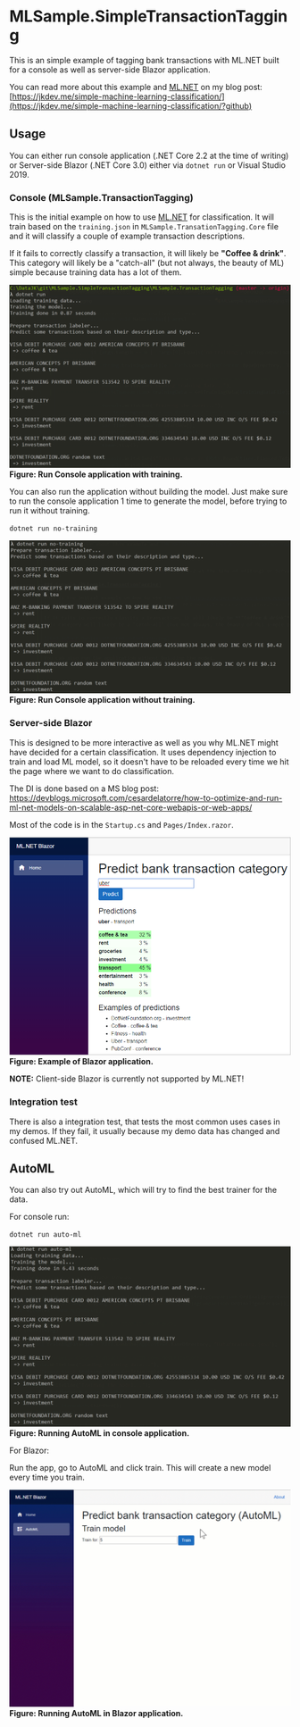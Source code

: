 # MLSample.SimpleTransactionTagging
This is an simple example of tagging bank transactions with ML.NET built for a console as well as server-side Blazor application.

You can read more about this example and [ML.NET](https://dotnet.microsoft.com/apps/machinelearning-ai/ml-dotnet) on my blog post: [https://jkdev.me/simple-machine-learning-classification/](https://jkdev.me/simple-machine-learning-classification/?github)

## Usage

You can either run console application (.NET Core 2.2 at the time of writing) or Server-side Blazor (.NET Core 3.0) either via `dotnet run` or Visual Studio 2019.

### Console (MLSample.TransactionTagging)

This is the initial example on how to use [ML.NET](https://dotnet.microsoft.com/apps/machinelearning-ai/ml-dotnet) for classification.
It will train based on the `training.json` in `MLSample.TransationTagging.Core` file and it will classify a couple of example transaction descriptions.

If it fails to correctly classify a transaction, it will likely be **"Coffee & drink"**.
This category will likely be a "catch-all" (but not always, the beauty of ML) simple because training data has a lot of them.

![Cmd Dotnet Run](assets/cmd-dotnet-run.png)
**Figure: Run Console application with training.**

You can also run the application without building the model.
Just make sure to run the console application 1 time to generate the model, before trying to run it without training.

`dotnet run no-training`

![Cmd Dotnet Run No Training](assets/cmd-dotnet-run-no-training.png)
**Figure: Run Console application without training.**

### Server-side Blazor

This is designed to be more interactive as well as you why ML.NET might have decided for a certain classification.
It uses dependency injection to train and load ML model, so it doesn't have to be reloaded every time we hit the page where we want to do classification.

The DI is done based on a MS blog post: https://devblogs.microsoft.com/cesardelatorre/how-to-optimize-and-run-ml-net-models-on-scalable-asp-net-core-webapis-or-web-apps/

Most of the code is in the `Startup.cs` and `Pages/Index.razor`.

![Blazor Uber Sample](assets/blazor-uber-sample.png)
**Figure: Example of Blazor application.**


**NOTE:** Client-side Blazor is currently not supported by ML.NET!

### Integration test

There is also a integration test, that tests the most common uses cases in my demos.
If they fail, it usually because my demo data has changed and confused ML.NET.

## AutoML

You can also try out AutoML, which will try to find the best trainer for the data.

For console run:

`dotnet run auto-ml`

![Cmd Dotnet Run Auto Ml](assets/cmd-dotnet-run-auto-ml.png)
**Figure: Running AutoML in console application.**

For Blazor:

Run the app, go to AutoML and click train. This will create a new model every time you train.

![Automl Blazor Training](assets/automl-blazor-training.gif)
**Figure: Running AutoML in Blazor application.**